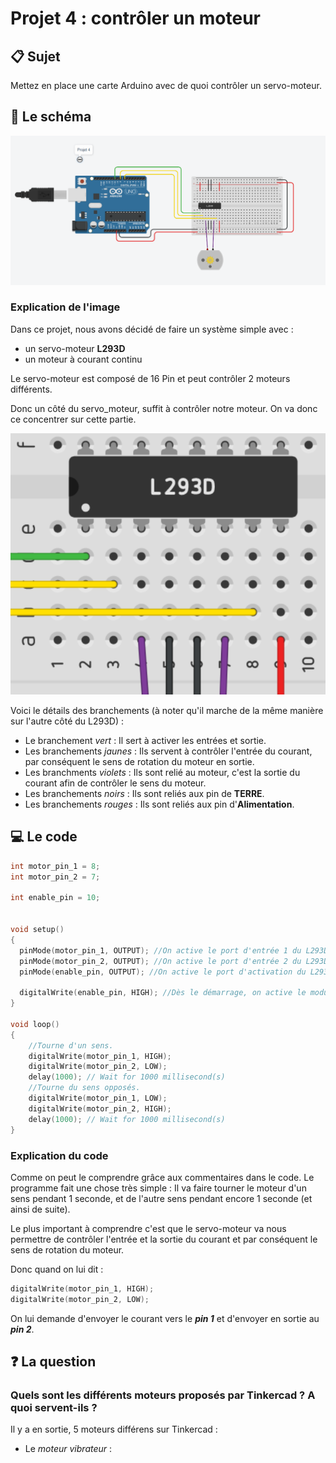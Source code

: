 # Projet 4 : contrôler un moteur​

## :clipboard: Sujet

Mettez en place une carte Arduino avec de quoi contrôler un servo-moteur.

## :electric_plug: Le schéma

![image4](./image-4.png)

### Explication de l'image

Dans ce projet, nous avons décidé de faire un système simple avec :
- un servo-moteur **L293D**
- un moteur à courant continu

Le servo-moteur est composé de 16 Pin et peut contrôler 2 moteurs différents.

Donc un côté du servo_moteur, suffit à contrôler notre moteur. On va donc ce concentrer sur cette partie.

![image4.2](./image-4.3.png)

Voici le détails des branchements (à noter qu'il marche de la même manière sur l'autre côté du L293D) :

- Le branchement *vert* : Il sert à activer les entrées et sortie.
- Les branchements *jaunes* : Ils servent à contrôler l'entrée du courant, par conséquent le sens de rotation du moteur en sortie.
- Les branchments *violets* : Ils sont relié au moteur, c'est la sortie du courant afin de contrôler le sens du moteur.
- Les branchements *noirs* : Ils sont reliés aux pin de **TERRE**.
- Les branchements *rouges* : Ils sont reliés aux pin d'**Alimentation**.



## :computer: Le code

```c++
int motor_pin_1 = 8;
int motor_pin_2 = 7;

int enable_pin = 10;


void setup()
{
  pinMode(motor_pin_1, OUTPUT); //On active le port d'entrée 1 du L293D
  pinMode(motor_pin_2, OUTPUT); //On active le port d'entrée 2 du L293D
  pinMode(enable_pin, OUTPUT); //On active le port d'activation du L293D
  
  digitalWrite(enable_pin, HIGH); //Dès le démarrage, on active le module pour le moteur aux sorties 1 et 2.
}

void loop()
{
    //Tourne d'un sens.
    digitalWrite(motor_pin_1, HIGH);  
    digitalWrite(motor_pin_2, LOW);
    delay(1000); // Wait for 1000 millisecond(s)
    //Tourne du sens opposés.
    digitalWrite(motor_pin_1, LOW);  
    digitalWrite(motor_pin_2, HIGH);
    delay(1000); // Wait for 1000 millisecond(s)
}
```

### Explication du code

Comme on peut le comprendre grâce aux commentaires dans le code. Le programme fait une chose très simple : Il va faire tourner le moteur d'un sens pendant 1 seconde, et de l'autre sens pendant encore 1 seconde (et ainsi de suite).

Le plus important à comprendre c'est que le servo-moteur va nous permettre de contrôler l'entrée et la sortie du courant et par conséquent le sens de rotation du moteur.

Donc quand on lui dit :

```c++
digitalWrite(motor_pin_1, HIGH);  
digitalWrite(motor_pin_2, LOW);
```
On lui demande d'envoyer le courant vers le ***pin 1*** et d'envoyer en sortie au ***pin 2***.


## :question: La question

### Quels sont les différents moteurs proposés par Tinkercad ? A quoi servent-ils ?​

Il y a en sortie, 5 moteurs différens sur Tinkercad :

- Le *moteur vibrateur* : 